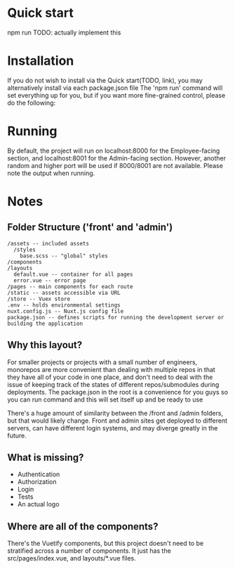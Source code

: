 # Quick start
npm run
TODO: actually implement this

# Installation
If you do not wish to install via the Quick start(TODO, link), you may alternatively install via each package.json file
The 'npm run' command will set everything up for you, but if you want more fine-grained control, please do the following:

# Running
By default, the project will run on localhost:8000 for the Employee-facing section, and localhost:8001 for the Admin-facing section. However, another random and higher port will be used if 8000/8001 are not available. Please note the output when running.

# Notes

## Folder Structure ('front' and 'admin')

```
/assets -- included assets
  /styles
    base.scss -- "global" styles
/components
/layouts
  default.vue -- container for all pages
  error.vue -- error page
/pages -- main components for each route
/static -- assets accessible via URL
/store -- Vuex store
.env -- holds environmental settings
nuxt.config.js -- Nuxt.js config file
package.json -- defines scripts for running the development server or building the application
```


## Why this layout?
For smaller projects or projects with a small number of engineers, monorepos are more convenient than dealing with multiple repos in that they have all of your code in one place, and don't need to deal with the issue of keeping track of the states of different repos/submodules during deployments.
The package.json in the root is a convenience for you guys so you can run command and this will set itself up and be ready to use

There's a huge amount of similarity between the /front and /admin folders, but that would likely change. Front and admin sites get deployed to different servers, can have different login systems, and may diverge greatly in the future.

## What is missing?
- Authentication
- Authorization
- Login
- Tests
- An actual logo

## Where are all of the components?
There's the Vuetify components, but this project doesn't need to be stratified across a number of components. It just has the src/pages/index.vue, and layouts/*.vue files.
